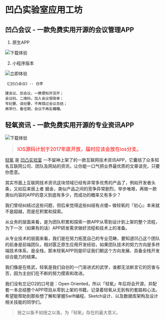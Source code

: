 # 凹凸实验室应用工坊

## 凹凸会议 - 一款免费实用开源的会议管理APP

1. 原生APP

  ![下载体验](https://img.aotu.io/app/meetings/qr-mettings.png)

2. 小程序版本

  ![立即体验](https://img.aotu.io/app/meetings/qrcode-lite.jpg)

```
《凹凸会议》-- 白李

建会议、加会议，一瞧便知开没开；
会议码、二维码，加入会议很简单；
写纪要、读纪要，不再错过会议总结；
再举行、看往期，会议不再乱糟糟。

```

## 轻氧资讯 - 一款免费实用开源的专业资讯APP

![下载体验](https://misc.aotu.io/o2/img/app/qrcode.png)


> <span style="color:red;font-size:16px">IOS源码计划于2017年底开放，届时应该会放在ios分支。</span>

[轻氧](https:/app.aotu.io) 是 [凹凸实验室](https://aotu.io) 一不留神上架了的一款互联网技术资讯APP，它囊括了众多知名互联网公司、团队及网站的资讯，让你能一口气把业界最优质的文章读完，只要你愿意。

其实市面上互联网技术资讯这块领域已经有非常多优秀的产品了，例如开发者头条，又如后来居上者 掘金，类似产品之间的竞争异常剧烈，举步唯艰，再做一款类似内容的APP的意义到底有多少，而成功的概率又有多少？

我们曾经纠结过这些问题，但后来觉得这些纠结有点傻~ 做轻氧的『初心』本来就不是超越，而是在积累和探索。

从业务的层面来看，是为团队积累和探索一款APP从零到设计到上架的整个流程，为下一次（如果有的话）APP研发需求做好流程和技术上的准备。

从专业技术的层面来看，我们是在努力拓宽自己的专业范畴，要知道凹凸这个团队的前身是前端团队，相对匮乏原生应用开发经验，如果团队技术的努力方向是多终端技术体系，是全栈，那末轻氧APP则是印证我们朝这个方向发展、具备全栈开发综合能力的结果。

我们像是在练武，轻氧是我们自创的一门渐进式的武学，谁都无法断言它的厉害与否，因为主创们在不断的努力摸索和改进。

我们没有忘记O2的口号是：Open Oriented，所以「轻氧」年后将会开源，并配套一本总结整个APP项目从零到上架的书籍，记录着轻氧从无到有的套路和心法。希望能帮助到那些想了解和掌握Swift编程、Sketch设计、以及数据库架构及设计相关技能的同学们。

> 授之以鱼不如授之以渔，为「轻氧」存在的最大意义。
